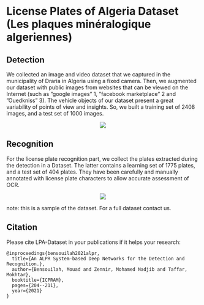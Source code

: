 # License Plates of Algeria Dataset (Les plaques minéralogique algeriennes)
## Detection

We collected an image and video dataset that we captured in the municipality of Draria in Algeria using a fixed camera. Then, we augmented our dataset with public images from websites that can be viewed on the Internet (such as ”google images” 1, ”facebook marketplace” 2 and ”Ouedkniss” 3). The vehicle objects of our dataset present a great variability of points of view and insights. So, we built a training set of 2408 images, and a test set of 1000 images.

<p align="center"> 
<img src="Image/car.jpg">
</p>

## Recognition

For the license plate recognition part, we collect the plates extracted during the detection in a Dataset. The latter contains a learning set of 1775 plates, and a test set of 404 plates. They have been carefully and manually annotated with license plate characters to allow accurate assessment of OCR.

<p align="center"> 
<img src="Image/plate.jpg">
</p>

note: this is a sample of the dataset. For a full dataset contact us.
## Citation 

Please cite LPA-Dataset in your publications if it helps your research:

```
@inproceedings{bensouilah2021alpr,
  title={An ALPR System-based Deep Networks for the Detection and Recognition.},
  author={Bensouilah, Mouad and Zennir, Mohamed Nadjib and Taffar, Mokhtar},
  booktitle={ICPRAM},
  pages={204--211},
  year={2021}
}

```

